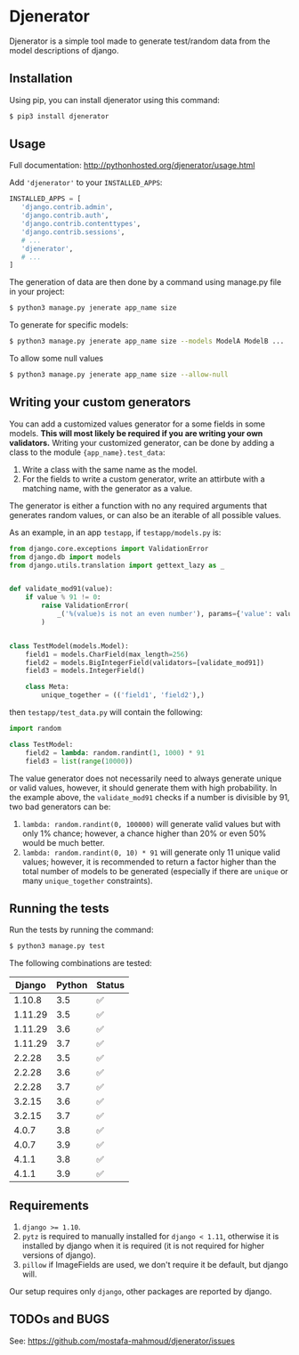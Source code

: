 # Djenerator

Djenerator is a simple tool made to generate test/random data from the model descriptions of django.

## Installation
Using pip, you can install djenerator using this command:

```bash
$ pip3 install djenerator
```

## Usage

Full documentation: http://pythonhosted.org/djenerator/usage.html

Add `'djenerator'` to your `INSTALLED_APPS`:


```python
INSTALLED_APPS = [
   'django.contrib.admin',
   'django.contrib.auth',
   'django.contrib.contenttypes',
   'django.contrib.sessions',
   # ...
   'djenerator',
   # ...
]
```

The generation of data are then done by a command using manage.py file in your project:

```bash
$ python3 manage.py jenerate app_name size
```

To generate for specific models:

```bash
$ python3 manage.py jenerate app_name size --models ModelA ModelB ...
```

To allow some null values

```bash
$ python3 manage.py jenerate app_name size --allow-null
```

## Writing your custom generators

You can add a customized values generator for a some fields in some models.
**This will most likely be required if you are writing your own validators.**
Writing your customized generator, can be done by adding a class to the module `{app_name}.test_data`:
1. Write a class with the same name as the model.
2. For the fields to write a custom generator, write an attirbute with a matching name, with the generator as a value.

The generator is either a function with no any required arguments that generates random values, or can also be an iterable of all possible values.

As an example, in an app `testapp`, if `testapp/models.py` is:

```python
from django.core.exceptions import ValidationError
from django.db import models
from django.utils.translation import gettext_lazy as _


def validate_mod91(value):
    if value % 91 != 0:
        raise ValidationError(
            _('%(value)s is not an even number'), params={'value': value},
        )


class TestModel(models.Model):
    field1 = models.CharField(max_length=256)
    field2 = models.BigIntegerField(validators=[validate_mod91])
    field3 = models.IntegerField()

    class Meta:
        unique_together = (('field1', 'field2'),)
```

then `testapp/test_data.py` will contain the following:

```python
import random

class TestModel:
    field2 = lambda: random.randint(1, 1000) * 91
    field3 = list(range(10000))
```

The value generator does not necessarily need to always generate unique or valid values, however, it should generate them with high probability.
In the example above, the `validate_mod91` checks if a number is divisible by 91, two bad generators can be:
1. `lambda: random.randint(0, 100000)` will generate valid values but with only 1% chance; however, a chance higher than 20% or even 50% would be much better.
1. `lambda: random.randint(0, 10) * 91` will generate only 11 unique valid values; however, it is recommended to return a factor higher than the total number of models to be generated (especially if there are `unique` or many `unique_together` constraints).


## Running the tests

Run the tests by running the command:

```bash
$ python3 manage.py test
```

The following combinations are tested:

| Django      | Python      | Status |
| ----------- | ----------- | ------ |
|    1.10.8   |     3.5     |   ✅   |
|    1.11.29  |     3.5     |   ✅   |
|    1.11.29  |     3.6     |   ✅   |
|    1.11.29  |     3.7     |   ✅   |
|    2.2.28   |     3.5     |   ✅   |
|    2.2.28   |     3.6     |   ✅   |
|    2.2.28   |     3.7     |   ✅   |
|    3.2.15   |     3.6     |   ✅   |
|    3.2.15   |     3.7     |   ✅   |
|    4.0.7    |     3.8     |   ✅   |
|    4.0.7    |     3.9     |   ✅   |
|    4.1.1    |     3.8     |   ✅   |
|    4.1.1    |     3.9     |   ✅   |

## Requirements

1. `django >= 1.10`.
1. `pytz` is required to manually installed for `django < 1.11`, otherwise it is installed by django when it is required (it is not required for higher versions of django).
1. `pillow` if ImageFields are used, we don't require it be default, but django will.

Our setup requires only `django`, other packages are reported by django.

## TODOs and BUGS

See: https://github.com/mostafa-mahmoud/djenerator/issues
